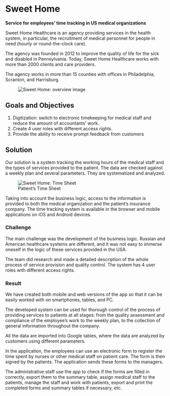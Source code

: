 # Sweet Home

**Service for employees’ time tracking in US medical organizations**

Sweet Home Healthcare is an agency providing services in the health system, in particular, the recruitment of medical personnel for people in need (hourly or round-the-clock care).

The agency was founded in 2012 to improve the quality of life for the sick and disabled in Pennsylvania. Today, Sweet Home Healthcare works with more than 2000 clients and care providers.

The agency works in more than 15 counties with offices in Philadelphia, Scranton, and Harrisburg.

<figure>
    <img src="{{ site.baseurl }}/assets/img/projects/sweet-home/sweet-home-1-overview.png" alt="Sweet Home: overview image"/>
</figure>

## Goals and Objectives

1. Digitization: switch to electronic timekeeping for medical staff and reduce the amount of accountants’ work.
2. Create 4 user roles with different access rights.
3. Provide the ability to receive prompt feedback from customers

## Solution

Our solution is a system tracking the working hours of the medical staff and the types of services provided to the patient. The data are checked against a weekly plan and several parameters.
They are systematized and analyzed.

<figure>
    <img src="{{ site.baseurl }}/assets/img/projects/sweet-home/sweet-home-2-time-sheet.png" alt="Sweet Home: Time Sheet"/>
    <figcaption>Patient’s Time Sheet</figcaption>
</figure>

Taking into account the business logic, access to the information is provided to both the medical organization and the patient’s insurance company. The time tracking system is available in the browser and mobile applications on iOS and Android devices.

### Challenge

The main challenge was the development of the business logic. Russian and American healthcare systems are different, and it was not easy to immerse oneself in the logic of these services provided in the USA.

The team did research and made a detailed description of the whole process of service provision and quality control. The system has 4 user roles with different access rights.

### Result

We have created both mobile and web versions of the app so that it can be easily worked with on smartphones, tables, and PC.

The developed system can be used for thorough control of the process of providing services to patients at all stages: from the quality assessment and compliance of the employee’s work to the weekly plan, to the collection of general information throughout the company.

All the data are imported into Google tables, where the data are analyzed by customers using different parameters.

In the application, the employees can use an electronic form to register the time spent by nurses or other medical staff on patient care. The form is then signed by the patients. The application sends these forms to the managers.

The administrative staff use the app to check if the forms are filled in correctly, export them to the summary table, assign medical staff to the patients, manage the staff and work with patients, export and print the completed forms and summary tables if necessary, etc.

